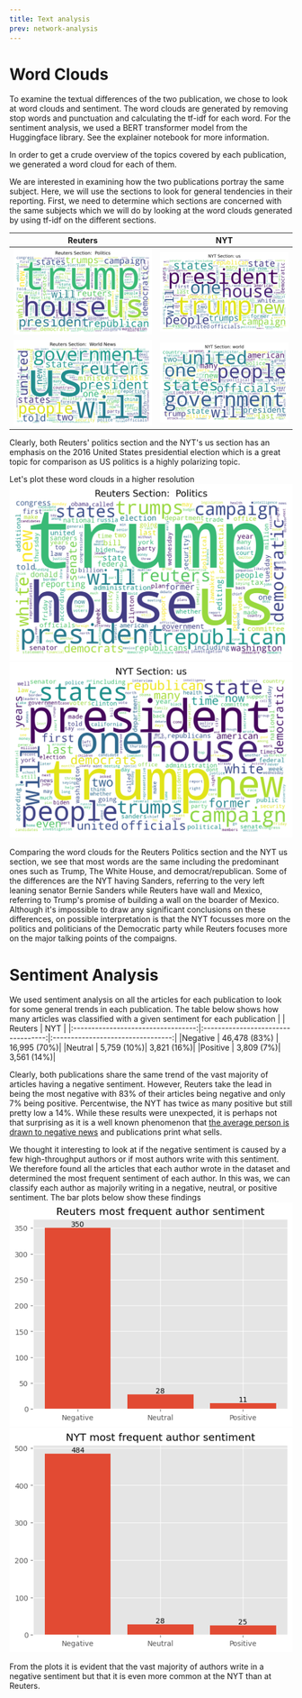 ```yaml
---
title: Text analysis
prev: network-analysis
---
```

# Word Clouds
To examine the textual differences of the two publication, we chose to look at word clouds and sentiment. The word clouds are generated by removing stop words and punctuation and calculating the tf-idf for each word. For the sentiment analysis, we used a BERT transformer model from the Huggingface library. See the explainer notebook for more information.

In order to get a crude overview of the topics covered by each publication, we generated a word cloud for each of them.



We are interested in examining how the two publications portray the same subject. Here, we will use the sections to look for general tendencies in their reporting.
First, we need to determine which sections are concerned with the same subjects which we will do by looking at the word clouds generated by using tf-idf on the different sections.


|               Reuters               |               NYT               |
|:----------------------------------:|:---------------------------------:|
| ![](/images/Reuters_Section-Politics.png) | ![](/images/NYT_Section-us.png) |
| ![](/images/Reuters_Section-World-News.png) | ![](/images/NYT_Section-world.png) |

Clearly, both Reuters' politics section and the NYT's us section has an emphasis on the 2016 United States presidential election which is a great topic for comparison as US politics is a highly polarizing topic.

Let's plot these word clouds in a higher resolution
![](/images/Reuters_Section-Politics.png)
![](/images/NYT_Section-us.png)

Comparing the word clouds for the Reuters Politics section and the NYT us section, we see that most words are the same including the predominant ones such as Trump, The White House, and democrat/republican. 
Some of the differences are the NYT having Sanders, referring to the very left leaning senator Bernie Sanders while Reuters have wall and Mexico, referring to Trump's promise of building a wall on the boarder of Mexico.
Although it's impossible to draw any significant conclusions on these differences, on possible interpretation is that the NYT focusses more on the politics and politicians of the Democratic party while Reuters focuses more on the major talking points of the compaigns.

# Sentiment Analysis
We used sentiment analysis on all the articles for each publication to look for some general trends in each publication.
The table below shows how many articles was classified with a given sentiment for each publication
|                                     |               Reuters               |               NYT               |
|:----------------------------------:|:----------------------------------:|:---------------------------------:|
|Negative | 46,478 (83%) | 16,995 (70%)|
|Neutral | 5,759 (10%)| 3,821 (16%)|
|Positive | 3,809 (7%)| 3,561 (14%)|

Clearly, both publications share the same trend of the vast majority of articles having a negative sentiment. However, Reuters take the lead in being the most negative with 83% of their articles being negative and only 7% being positive. Percentwise, the NYT has twice as many positive but still pretty low a 14%.
While these results were unexpected, it is perhaps not that surprising as it is a well known phenomenon that [the average person is drawn to negative news](https://www.bbc.com/future/article/20140728-why-is-all-the-news-bad) and publications print what sells.

We thought it interesting to look at if the negative sentiment is caused by a few high-throughput authors or if most authors write with this sentiment.
We therefore found all the articles that each author wrote in the dataset and determined the most frequent sentiment of each author. In this was, we can classify each author as majorily writing in a negative, neutral, or positive sentiment.
The bar plots below show these findings
![](/images/reuters_author_sentiment.png)
![](/images/nyt_author_sentiments.png)

From the plots it is evident that the vast majority of authors write in a negative sentiment but that it is even more common at the NYT than at Reuters.

